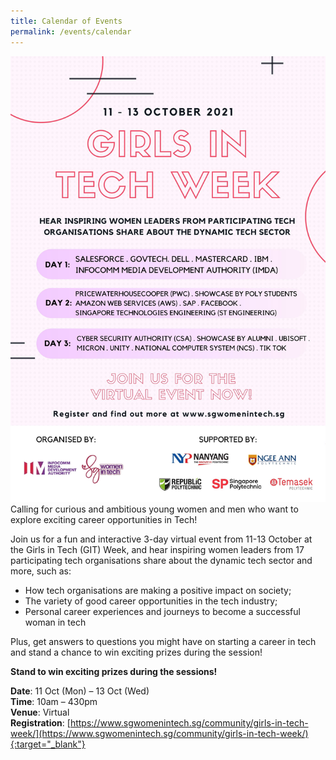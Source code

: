 ```yaml
---
title: Calendar of Events
permalink: /events/calendar
---
```


<a name="top"></a>

<a href="https://www.sgwomenintech.sg/community/girls-in-tech-week/"><img src="/images/calendar/Girls-in-Tech-event.jpg" /></a>
Calling for curious and ambitious young women and men who want to explore exciting career opportunities in Tech!

Join us for a fun and interactive 3-day virtual event from 11-13 October at the Girls in Tech (GIT) Week, and hear inspiring women leaders from 17 participating tech organisations share about the dynamic tech sector and more, such as:
<ul>
	<li>How tech organisations are making a positive impact on society; </li>
	<li>The variety of good career opportunities in the tech industry;</li>
	<li>Personal career experiences and journeys to become a successful woman in tech</li>
</ul>

Plus, get answers to questions you might have on starting a career in tech and stand a chance to win exciting prizes during the session!

<strong>Stand to win exciting prizes during the sessions!</strong>

<strong>Date</strong>: 11 Oct (Mon) – 13 Oct (Wed)<br/>
<strong>Time</strong>: 10am – 430pm<br/>
<strong>Venue</strong>: Virtual<br/>
<strong>Registration</strong>: [https://www.sgwomenintech.sg/community/girls-in-tech-week/](https://www.sgwomenintech.sg/community/girls-in-tech-week/){:target="_blank"}